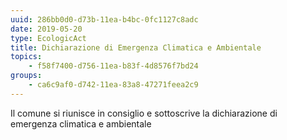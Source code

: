 ```yaml
---
uuid: 286bb0d0-d73b-11ea-b4bc-0fc1127c8adc
date: 2019-05-20
type: EcologicAct
title: Dichiarazione di Emergenza Climatica e Ambientale
topics:
    - f58f7400-d756-11ea-b83f-4d8576f7bd24
groups:
    - ca6c9af0-d742-11ea-83a8-47271feea2c9
---
```


Il comune si riunisce in consiglio e sottoscrive la dichiarazione di emergenza climatica e ambientale
